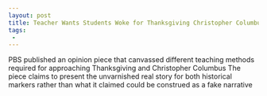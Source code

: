 ```yaml
---
layout: post
title: Teacher Wants Students Woke for Thanksgiving Christopher Columbus Personified Evil
tags:
 -
---
```

PBS published an opinion piece that canvassed different teaching methods required for approaching Thanksgiving and Christopher Columbus The piece claims to present the unvarnished real story for both historical markers rather than what it claimed could be construed as a fake narrative
